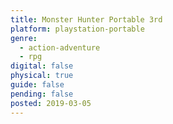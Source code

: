 ```yaml
---
title: Monster Hunter Portable 3rd
platform: playstation-portable
genre:
  - action-adventure
  - rpg
digital: false
physical: true
guide: false
pending: false
posted: 2019-03-05
---
```

